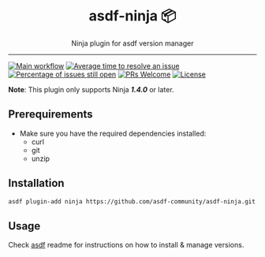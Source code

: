 <div align="center">
<h1>asdf-ninja 📦</h1>
Ninja plugin for asdf version manager
</div>
<hr />

[![Main workflow](https://github.com/asdf-community/asdf-ninja/workflows/Main%20workflow/badge.svg)](https://github.com/asdf-community/asdf-ninja/actions)
[![Average time to resolve an issue](https://isitmaintained.com/badge/resolution/asdf-community/asdf-ninja.svg)](https://isitmaintained.com/project/asdf-community/asdf-ninja 'Average time to resolve an issue')
[![Percentage of issues still open](https://isitmaintained.com/badge/open/asdf-community/asdf-ninja.svg)](https://isitmaintained.com/project/asdf-community/asdf-ninja 'Percentage of issues still open')
[![PRs Welcome](https://img.shields.io/badge/PRs-welcome-brightgreen.svg)](http://makeapullrequest.com)
[![License](https://img.shields.io/github/license/asdf-community/asdf-ninja?color=brightgreen)](https://github.com/asdf-community/asdf-ninja/blob/master/LICENSE)

**Note**: This plugin only supports Ninja **_1.4.0_** or later.

## Prerequirements

- Make sure you have the required dependencies installed:
  - curl
  - git
  - unzip

## Installation

```bash
asdf plugin-add ninja https://github.com/asdf-community/asdf-ninja.git
```

## Usage

Check [asdf](https://github.com/asdf-vm/asdf) readme for instructions on how to
install & manage versions.
